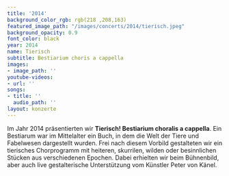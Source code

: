 ```yaml
---
title: '2014'
background_color_rgb: rgb(218 ,208,163)
featured_image_path: "/images/concerts/2014/tierisch.jpeg"
background_opacity: 0.9
font_color: black
year: 2014
name: Tierisch
subtitle: Bestiarium choris a cappella
images:
- image_path: ''
youtube-videos:
- url: ''
songs:
- title: ''
  audio_path: ''
layout: konzerte
---
```


Im Jahr 2014 pr&auml;sentierten wir **Tierisch! Bestiarium choralis a cappella**. Ein Bestiarum war im Mittelalter ein Buch, in dem die Welt der Tiere und Fabelwesen dargestellt wurden. Frei nach diesem Vorbild gestalteten wir ein tierisches Chorprogramm mit heiteren, skurrilen, wilden oder besinnlichen St&uuml;cken aus verschiedenen Epochen. Dabei erhielten wir beim B&uuml;hnenbild, aber auch live gestalterische Unterst&uuml;tzung vom K&uuml;nstler Peter von K&auml;nel.